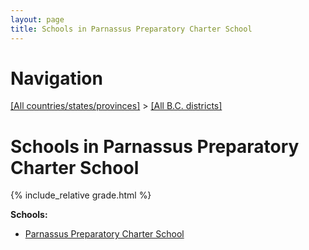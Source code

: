 ```yaml
---
layout: page
title: Schools in Parnassus Preparatory Charter School
---
```

# Navigation

[[All countries/states/provinces]](../..) > [[All B.C. districts]](..)

# Schools in Parnassus Preparatory Charter School

{% include_relative grade.html %}

**Schools:**

- [Parnassus Preparatory Charter School](Parnassus_Preparatory_Charter_School.md)

